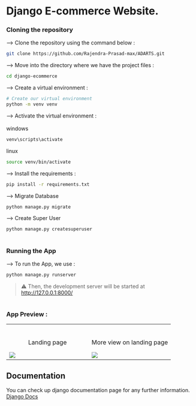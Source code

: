 # Django E-commerce Website.

### Cloning the repository

--> Clone the repository using the command below :
```bash
git clone https://github.com/Rajendra-Prasad-max/ADARTS.git

```

--> Move into the directory where we have the project files : 
```bash
cd django-ecommerce

```

--> Create a virtual environment :
```bash
# Create our virtual environment
python -m venv venv

```

--> Activate the virtual environment : <br><br>
windows
```bash
venv\scripts\activate

```
linux
```bash
source venv/bin/activate

```

--> Install the requirements :
```bash
pip install -r requirements.txt

```

--> Migrate Database
```bash
python manage.py migrate

```

--> Create Super User
```bash
python manage.py createsuperuser

```

#

### Running the App

--> To run the App, we use :
```bash
python manage.py runserver

```

> ⚠ Then, the development server will be started at http://127.0.0.1:8000/

#

### App Preview :

<table width="100%"> 
<tr>
<td width="50%">      
&nbsp; 
<br>
<p align="center">
  Landing page
</p>
<img src="/page1.PNG">
</td> 
<td width="50%">
<br>
<p align="center">
  More view on landing page
</p>
<img src="/page2.PNG">  
</td>
</table>


## Documentation
You can check up django documentation page for any further information.
[Django Docs](https://docs.djangoproject.com/en/4.0/)
